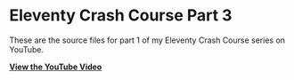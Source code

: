 # Eleventy Crash Course Part 3

These are the source files for part 1 of my Eleventy Crash Course series on YouTube.

**[View the YouTube Video](https://www.youtube.com/watch?v=ty0_xOxeRCU)**
